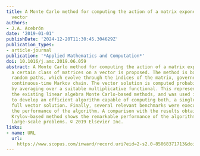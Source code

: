 ```yaml
---
title: A Monte Carlo method for computing the action of a matrix exponential on a
  vector
authors:
- J.A. Acebrón
date: '2019-01-01'
publishDate: '2024-12-20T11:30:45.304629Z'
publication_types:
- article-journal
publication: '*Applied Mathematics and Computation*'
doi: 10.1016/j.amc.2019.06.059
abstract: A Monte Carlo method for computing the action of a matrix exponential for
  a certain class of matrices on a vector is proposed. The method is based on generating
  random paths, which evolve through the indices of the matrix, governed by a given
  continuous-time Markov chain. The vector solution is computed probabilistically
  by averaging over a suitable multiplicative functional. This representation extends
  the existing linear algebra Monte Carlo-based methods, and was used in practice
  to develop an efficient algorithm capable of computing both, a single entry or the
  full vector solution. Finally, several relevant benchmarks were executed to assess
  the performance of the algorithm. A comparison with the results obtained with a
  Krylov-based method shows the remarkable performance of the algorithm for solving
  large-scale problems. © 2019 Elsevier Inc.
links:
- name: URL
  url: 
    https://www.scopus.com/inward/record.uri?eid=2-s2.0-85068371713&doi=10.1016%2fj.amc.2019.06.059&partnerID=40&md5=41e1ef62cac25a51a6f482223f2394f3
---
```

